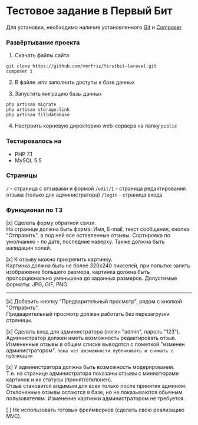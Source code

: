 # Тестовое задание в Первый Бит

Для установки, необходимо наличие установленного [Git](https://git-scm.com/) и [Composer](https://getcomposer.org/download/)

### Развёртывание проекта

1. Скачать файлы сайта
```
git clone https://github.com/vmrfriz/firstbit-laravel.git
composer i
```

2. В файле .env заполнить доступы к базе данных

3. Запустить миграцию базы данных
```
php artisan migrate
php artisan storage:link
php artisan filldatabase
```

4. Настроить корневую директорию web-сервера на папку `public`


### Тестировалось на

- PHP 7.1
- MySQL 5.5


### Страницы

`/` - страница с отзывами и формой
`/edit/1` - страница редактирования отзыва (только для администратора)
`/login` - страница входа


### Функционал по ТЗ

[x] Сделать форму обратной связи.<br>На странице должна быть форма: Имя, E-mail, текст сообщения, кнопка "Отправить", а под ней все оставленные отзывы. Сортировка по умолчанию - по дате, последние наверху. Также должна быть валидация полей.

[x] К отзыву можно прикрепить картинку.<br>Картинка должна быть не более 320х240 пикселей, при попытке залить изображение большего размера, картинка должна быть пропорционально уменьшена до заданных размеров. Допустимые форматы: JPG, GIF, PNG

------

[x] Добавить кнопку "Предварительный просмотр", рядом с кнопкой "Отправить". <br>Предварительный просмотр должен работать без перезагрузки страницы.

[x] Сделать вход для администратора (логин "admin", пароль "123"). <br>Администратор должен иметь возможность редактировать отзыв. Измененные отзывы в общем списке выводятся с пометкой "изменен администратором". `пока нет возможности публиковать и снимать с публикации`

[x] У администратора должна быть возможность модерирования.<br>
Т.е. на странице администратора показаны отзывы с миниатюрами картинок и их статусы (принят/отклонен).<br>Отзыв становится видимым для всех только после принятия админом.<br>Отклоненные отзывы остаются в базе, но не показываются обычным пользователям. Изменение картинки администратором не требуется.

[ ] Не использовать готовых фреймворков (сделать свою реализацию MVC).